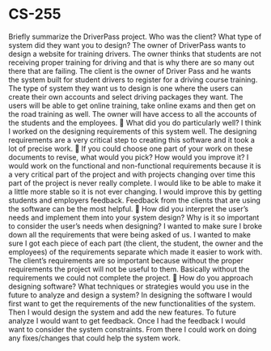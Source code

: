 # CS-255
Briefly summarize the DriverPass project. Who was the client?
What type of system did they want you to design?
The owner of DriverPass wants to design a website for training
drivers. The owner thinks that students are not receiving
proper training for driving and that is why there are so many
out there that are failing.
The client is the owner of Driver Pass and he wants the system
built for student drivers to register for a driving course training.
The type of system they want us to design is one where the
users can create their own accounts and select driving
packages they want. The users will be able to get online
training, take online exams and then get on the road training
as well. The owner will have access to all the accounts of the
students and the employees.
 What did you do particularly well?
I think I worked on the designing requirements of this system
well. The designing requirements are a very critical step to
creating this software and it took a lot of precise work.
 If you could choose one part of your work on these documents
to revise, what would you pick? How would you improve it?
I would work on the functional and non-functional requirements
because it is a very critical part of the project and with projects
changing over time this part of the project is never really
complete. I would like to be able to make it a little more stable
so it is not ever changing. I would improve this by getting
students and employers feedback. Feedback from the clients
that are using the software can be the most helpful.
 How did you interpret the user’s needs and implement them
into your system design? Why is it so important to consider the
user’s needs when designing?
I wanted to make sure I broke down all the requirements that
were being asked of us. I wanted to make sure I got each piece
of each part (the client, the student, the owner and the
employees) of the requirements separate which made it easier
to work with.
The client’s requirements are so important because without the
proper requirements the project will not be useful to them.
Basically without the requirements we could not complete the
project.
 How do you approach designing software? What techniques or
strategies would you use in the future to analyze and design a
system?
In designing the software I would first want to get the
requirements of the new functionalities of the system. Then I
would design the system and add the new features.
To future analyze I would want to get feedback. Once I had the
feedback I would want to consider the system constraints.
From there I could work on doing any fixes/changes that could
help the system work.
